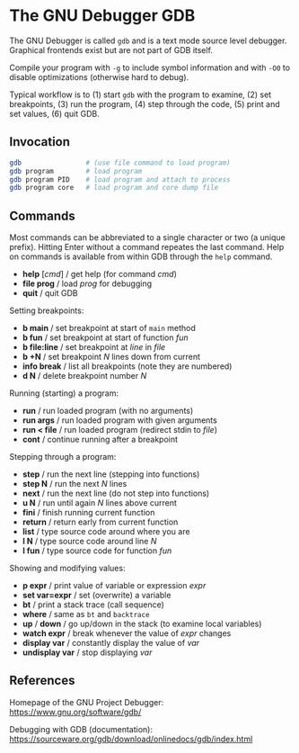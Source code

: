 # The GNU Debugger GDB

The GNU Debugger is called `gdb` and is a text mode source
level debugger. Graphical frontends exist but are not part
of GDB itself.

Compile your program with `-g` to include symbol information
and with `-O0` to disable optimizations (otherwise hard to debug).

Typical workflow is to (1) start `gdb` with the program to examine,
(2) set breakpoints, (3) run the program, (4) step through the
code, (5) print and set values, (6) quit GDB.

## Invocation

```sh
gdb                # (use file command to load program)
gdb program        # load program
gdb program PID    # load program and attach to process
gdb program core   # load program and core dump file
```

## Commands

Most commands can be abbreviated to a single character
or two (a unique prefix). Hitting Enter without a command
repeates the last command. Help on commands is available
from within GDB through the `help` command.

- **help** \[*cmd*] / get help (for command *cmd*)
- **file prog** / load *prog* for debugging
- **quit** / quit GDB

Setting breakpoints:

- **b main** / set breakpoint at start of `main` method
- **b fun** / set breakpoint at start of function *fun*
- **b file:line** / set breakpoint at *line* in *file*
- **b +N** / set breakpoint *N* lines down from current
- **info break** / list all breakpoints (note they are numbered)
- **d N** / delete breakpoint number *N*

Running (starting) a program:

- **run** / run loaded program (with no arguments)
- **run args** / run loaded program with given arguments
- **run < file** / run loaded program (redirect stdin to *file*)
- **cont** / continue running after a breakpoint

Stepping through a program:

- **step** / run the next line (stepping into functions)
- **step N** / run the next *N* lines
- **next** / run the next line (do not step into functions)
- **u N** / run until again *N* lines above current
- **fini** / finish running current function
- **return** / return early from current function
- **list** / type source code around where you are
- **l N** / type source code around line *N*
- **l fun** / type source code for function *fun*

Showing and modifying values:

- **p expr** / print value of variable or expression *expr*
- **set var=expr** / set (overwrite) a variable
- **bt** / print a stack trace (call sequence)
- **where** / same as `bt` and `backtrace`
- **up** / **down** / go up/down in the stack (to examine local variables)
- **watch expr** / break whenever the value of *expr* changes
- **display var** / constantly display the value of *var*
- **undisplay var** / stop displaying *var*

## References

Homepage of the GNU Project Debugger:  
<https://www.gnu.org/software/gdb/>

Debugging with GDB (documentation):  
<https://sourceware.org/gdb/download/onlinedocs/gdb/index.html>
